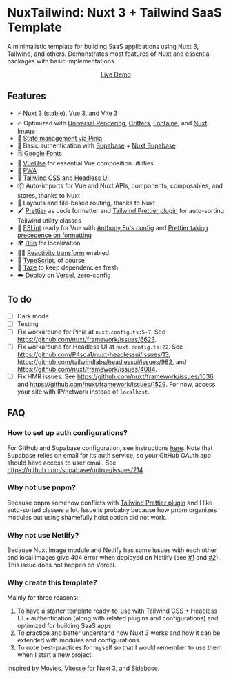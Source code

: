 # NuxTailwind: Nuxt 3 + Tailwind SaaS Template

A minimalistic template for building SaaS applications using Nuxt 3, Tailwind, and others. Demonstrates most features of Nuxt and essential packages with basic implementations.

<p align='center'>
<a href="https://nuxtailwind-template.vercel.app/">Live Demo</a>
</p>

## Features

- ⚡️ [Nuxt 3 (stable)](https://github.com/nuxt/framework), [Vue 3](https://github.com/vuejs/core), and [Vite 3](https://github.com/vitejs/vite)
- 🔥 Optimized with [Universal Rendering](https://nuxt.com/docs/guide/concepts/rendering#universal-rendering), [Critters](https://github.com/nuxt-modules/critters), [Fontaine](https://github.com/nuxt-modules/fontaine), and [Nuxt Image](https://github.com/nuxt/image)
- 🍍 [State management via Pinia](https://pinia.vuejs.org/)
- 🔑 Basic authentication with [Supabase](https://supabase.com/) + [Nuxt Supabase](https://github.com/nuxt-modules/supabase)
- 🗒 [Google Fonts](https://fonts.google.com/)
- 🧩 [VueUse](https://github.com/vueuse/vueuse) for essential Vue composition utilities
- 📲 [PWA](https://github.com/kevinmarrec/nuxt-pwa-module)
- 🎨 [Tailwind CSS](https://tailwindcss.com/) and [Headless UI](https://headlessui.com/)
- 📦 Auto-imports for Vue and Nuxt APIs, components, composables, and stores, thanks to Nuxt
- 📑 Layouts and file-based routing, thanks to Nuxt
- 🖌 [Prettier](https://github.com/prettier/prettier) as code formatter and [Tailwind Prettier plugin](https://github.com/tailwindlabs/prettier-plugin-tailwindcss) for auto-sorting Tailwind utility classes
- 📐 [ESLint](https://github.com/eslint/eslint) ready for Vue with [Anthony Fu's config](https://github.com/antfu/eslint-config) and [Prettier taking precedence on formatting](https://github.com/prettier/eslint-config-prettier)
- 🌍 [I18n](https://github.com/intlify/vue-i18n-next) for localization
- 🤙🏻 [Reactivity transform](https://vuejs.org/guide/extras/reactivity-transform.html) enabled
- 🦾 [TypeScript](https://www.typescriptlang.org/), of course
- 🥦 [Taze](https://github.com/antfu/taze) to keep dependencies fresh
- ☁️ Deploy on Vercel, zero-config

## To do

- [ ] Dark mode
- [ ] Testing
- [ ] Fix workaround for Pinia at `nuxt.config.ts:5-7`. See https://github.com/nuxt/framework/issues/6623.
- [ ] Fix workaround for Headless UI at `nuxt.config.ts:22`. See https://github.com/P4sca1/nuxt-headlessui/issues/13, https://github.com/tailwindlabs/headlessui/issues/982, and https://github.com/nuxt/framework/issues/4084.
- [ ] Fix HMR issues. See https://github.com/nuxt/framework/issues/1036 and https://github.com/nuxt/framework/issues/1529. For now, access your site with IP/network instead of `localhost`. 

## FAQ

### How to set up auth configurations?
For GitHub and Supabase configuration, see instructions [here](https://github.com/nuxt-modules/supabase/tree/main/demo). Note that Supabase relies on email for its auth service, so your GitHub OAuth app should have access to user email. See https://github.com/supabase/gotrue/issues/214.

### Why not use pnpm?

Because pnpm somehow conflicts with [Tailwind Prettier plugin](https://github.com/tailwindlabs/prettier-plugin-tailwindcss) and I like auto-sorted classes a lot. Issue is probably because how pnpm organizes modules but using shamefully hoist option did not work.

### Why not use Netlify?

Because Nuxt Image module and Netlify has some issues with each other and local images give 404 error when deployed on Netlify (see [#1](https://github.com/nuxt/image/issues/638) and [#2](https://answers.netlify.com/t/nuxt-image-doesnt-show-up-after-deploy/46480/7)). This issue does not happen on Vercel. 

### Why create this template?

Mainly for three reasons: 
1. To have a starter template ready-to-use with Tailwind CSS + Headless UI + authentication (along with related plugins and configurations) and optimized for building SaaS apps. 
2. To practice and better understand how Nuxt 3 works and how it can be extended with modules and configurations.
3. To note best-practices for myself so that I would remember to use them when I start a new project.

Inspired by [Movies](https://github.com/nuxt/movies), [Vitesse for Nuxt 3](https://github.com/antfu/vitesse-nuxt3), and [Sidebase](https://github.com/sidebase/sidebase).
